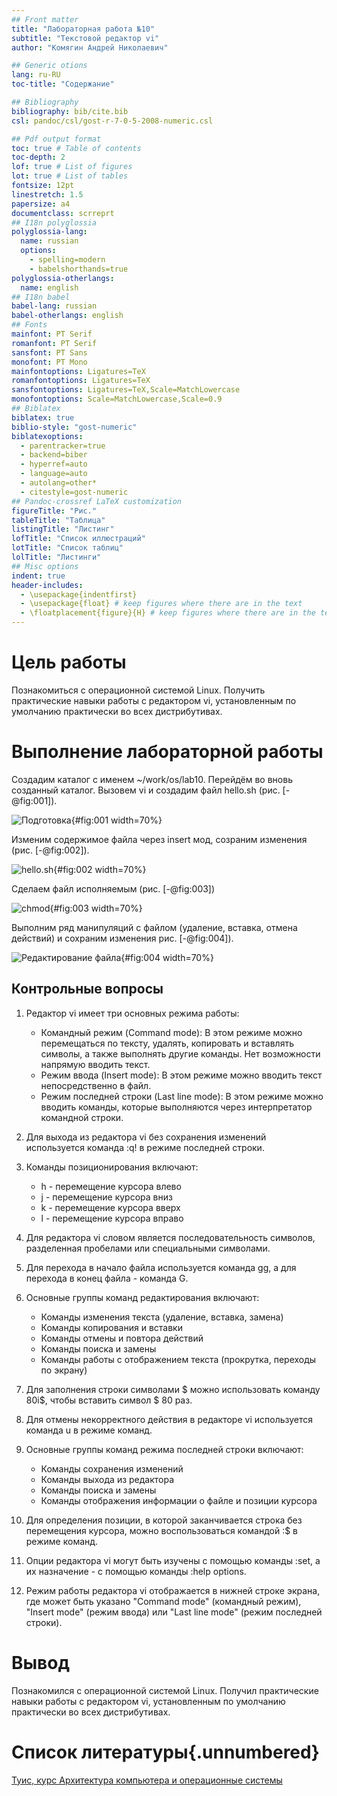 ```yaml
---
## Front matter
title: "Лабораторная работа №10"
subtitle: "Текстовой редактор vi"
author: "Комягин Андрей Николаевич"

## Generic otions
lang: ru-RU
toc-title: "Содержание"

## Bibliography
bibliography: bib/cite.bib
csl: pandoc/csl/gost-r-7-0-5-2008-numeric.csl

## Pdf output format
toc: true # Table of contents
toc-depth: 2
lof: true # List of figures
lot: true # List of tables
fontsize: 12pt
linestretch: 1.5
papersize: a4
documentclass: scrreprt
## I18n polyglossia
polyglossia-lang:
  name: russian
  options:
	- spelling=modern
	- babelshorthands=true
polyglossia-otherlangs:
  name: english
## I18n babel
babel-lang: russian
babel-otherlangs: english
## Fonts
mainfont: PT Serif
romanfont: PT Serif
sansfont: PT Sans
monofont: PT Mono
mainfontoptions: Ligatures=TeX
romanfontoptions: Ligatures=TeX
sansfontoptions: Ligatures=TeX,Scale=MatchLowercase
monofontoptions: Scale=MatchLowercase,Scale=0.9
## Biblatex
biblatex: true
biblio-style: "gost-numeric"
biblatexoptions:
  - parentracker=true
  - backend=biber
  - hyperref=auto
  - language=auto
  - autolang=other*
  - citestyle=gost-numeric
## Pandoc-crossref LaTeX customization
figureTitle: "Рис."
tableTitle: "Таблица"
listingTitle: "Листинг"
lofTitle: "Список иллюстраций"
lotTitle: "Список таблиц"
lolTitle: "Листинги"
## Misc options
indent: true
header-includes:
  - \usepackage{indentfirst}
  - \usepackage{float} # keep figures where there are in the text
  - \floatplacement{figure}{H} # keep figures where there are in the text
---
```


# Цель работы

Познакомиться с операционной системой Linux. Получить практические навыки работы с редактором vi, установленным по умолчанию практически во всех дистрибутивах.

# Выполнение лабораторной работы

Создадим каталог с именем ~/work/os/lab10. Перейдём во вновь созданный каталог. Вызовем vi и создадим файл hello.sh (рис. [-@fig:001]).

![Подготовка](image/1.PNG){#fig:001 width=70%}

Изменим содержимое файла через insert мод, созраним изменения (рис. [-@fig:002]).

![hello.sh](image/2.PNG){#fig:002 width=70%}

Сделаем файл исполняемым (рис. [-@fig:003])  

![chmod](image/3.PNG){#fig:003 width=70%}


Выполним ряд манипуляций с файлом (удаление, вставка, отмена действий) и сохраним изменения рис. [-@fig:004]).

![Редактирование файла](image/4.PNG){#fig:004 width=70%}

## Контрольные вопросы

1. Редактор vi имеет три основных режима работы: 
   - Командный режим (Command mode): В этом режиме можно перемещаться по тексту, удалять, копировать и вставлять символы, а также выполнять другие команды. Нет возможности напрямую вводить текст.
   - Режим ввода (Insert mode): В этом режиме можно вводить текст непосредственно в файл. 
   - Режим последней строки (Last line mode): В этом режиме можно вводить команды, которые выполняются через интерпретатор командной строки.

2. Для выхода из редактора vi без сохранения изменений используется команда :q! в режиме последней строки.

3. Команды позиционирования включают:
   - h - перемещение курсора влево
   - j - перемещение курсора вниз
   - k - перемещение курсора вверх
   - l - перемещение курсора вправо

4. Для редактора vi словом является последовательность символов, разделенная пробелами или специальными символами. 

5. Для перехода в начало файла используется команда gg, а для перехода в конец файла - команда G.

6. Основные группы команд редактирования включают:
   - Команды изменения текста (удаление, вставка, замена)
   - Команды копирования и вставки
   - Команды отмены и повтора действий
   - Команды поиска и замены
   - Команды работы с отображением текста (прокрутка, переходы по экрану)

7. Для заполнения строки символами $ можно использовать команду 80i$<Esc>, чтобы вставить символ $ 80 раз.

8. Для отмены некорректного действия в редакторе vi используется команда u в режиме команд.

9. Основные группы команд режима последней строки включают:
   - Команды сохранения изменений
   - Команды выхода из редактора
   - Команды поиска и замены
   - Команды отображения информации о файле и позиции курсора

10. Для определения позиции, в которой заканчивается строка без перемещения курсора, можно воспользоваться командой :$ в режиме команд.

11. Опции редактора vi могут быть изучены с помощью команды :set, а их назначение - с помощью команды :help options.

12. Режим работы редактора vi отображается в нижней строке экрана, где может быть указано "Command mode" (командный режим), "Insert mode" (режим ввода) или "Last line mode" (режим последней строки).

# Вывод

Познакомился с операционной системой Linux. Получил практические навыки работы с редактором vi, установленным по умолчанию практически во всех дистрибутивах.

# Список литературы{.unnumbered}

[Туис, курс Архитектура компьютера и операционные системы](https://esystem.rudn.ru/course/view.php?id=5790)
